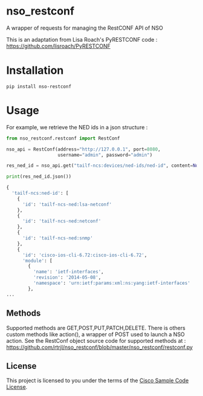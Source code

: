 # nso_restconf
A wrapper of requests for managing the RestCONF API of NSO

This is an adaptation from Lisa Roach's PyRESTCONF code : https://github.com/lisroach/PyRESTCONF

# Installation
```
pip install nso-restconf
```

# Usage
For example, we retrieve the NED ids in a json structure :
```python
from nso_restconf.restconf import RestConf

nso_api = RestConf(address="http://127.0.0.1", port=8080,
                   username="admin", password="admin")

res_ned_id = nso_api.get("tailf-ncs:devices/ned-ids/ned-id", content=None)

print(res_ned_id.json())

{
  'tailf-ncs:ned-id': [
    {
      'id': 'tailf-ncs-ned:lsa-netconf'
    },
    {
      'id': 'tailf-ncs-ned:netconf'
    },
    {
      'id': 'tailf-ncs-ned:snmp'
    },
    {
      'id': 'cisco-ios-cli-6.72:cisco-ios-cli-6.72',
      'module': [
        {
          'name': 'ietf-interfaces',
          'revision': '2014-05-08',
          'namespace': 'urn:ietf:params:xml:ns:yang:ietf-interfaces'
        },
...
```

## Methods

Supported methods are GET,POST,PUT,PATCH,DELETE.
There is others custom methods like action(), a wrapper of POST used to launch a NSO action.
See the RestConf object source code for supported methods at : https://github.com/rtrjl/nso_restconf/blob/master/nso_restconf/restconf.py

## License

This project is licensed to you under the terms of the [Cisco Sample Code License](https://raw.githubusercontent.com/rtrjl/nso_restconf/master/LICENSE).
